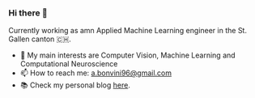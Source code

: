 ### Hi there 👋

Currently working as amn Applied Machine Learning engineer in the St. Gallen canton 🇨🇭.

- 🌱 My main interests are Computer Vision, Machine Learning and Computational Neuroscience
- 📫 How to reach me: a.bonvini96@gmail.com
- 📚 Check my personal blog [here](https://www.lastweekspotatoes.com).


